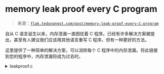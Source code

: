 <!--yml

category: 未分类

date: 2024-05-27 14:56:54

-->

# memory leak proof every C program

> 来源：[`flak.tedunangst.com/post/memory-leak-proof-every-C-program`](https://flak.tedunangst.com/post/memory-leak-proof-every-C-program)

自从 C 语言诞生以来，内存泄漏一直困扰着 C 程序。已经有许多解决方案被提出，甚至有人建议我们应该用其他语言重写 C 程序。但有一种更好的方法。

这里提供了一种简单的解决方案，可以消除每个 C 程序中的内存泄漏。将此链接到您的程序中，内存泄漏将成为过去时。

<details><summary>leakproof.c</summary>

```
#include <dlfcn.h>
#include <stdio.h>

struct leaksaver {
        struct leaksaver *next;
        void *pointer;
} *bigbucket;

void *
malloc(size_t len)
{
        static void *(*nextmalloc)(size_t);
        nextmalloc = dlsym(RTLD_NEXT, "malloc");
        void *ptr = nextmalloc(len);
        if (ptr) {
                struct leaksaver *saver = nextmalloc(sizeof(*saver));
                saver->pointer = ptr;
                saver->next = bigbucket;
                bigbucket = saver;
        }
        return ptr;
}
```</details>

每个分配的指针都保存在大桶中，仍然可以访问。即使程序中没有对指针的其他引用，指针也不会泄漏。

现在完全可以选择不调用`free`。如果您不调用 free，内存使用量将随时间增加，但从技术上讲，这不是泄漏。作为优化，您可以选择调用 free 以减少内存，但再次强调，这是完全可选的。

问题已解决！

由 tedu 于 2024 年 1 月 19 日 16:55 发布 更新：2024 年 1 月 19 日 16:55

Tagged:

c programming rants
